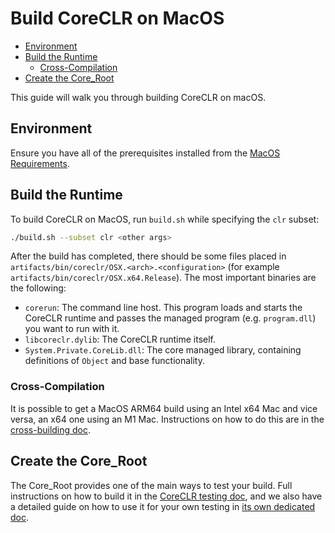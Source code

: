 # Build CoreCLR on MacOS

* [Environment](#environment)
* [Build the Runtime](#build-the-runtime)
  * [Cross-Compilation](#cross-compilation)
* [Create the Core_Root](#create-the-core_root)

This guide will walk you through building CoreCLR on macOS.

## Environment

Ensure you have all of the prerequisites installed from the [MacOS Requirements](/docs/workflow/requirements/macos-requirements.md).

## Build the Runtime

To build CoreCLR on MacOS, run `build.sh` while specifying the `clr` subset:

```bash
./build.sh --subset clr <other args>
```

After the build has completed, there should be some files placed in `artifacts/bin/coreclr/OSX.<arch>.<configuration>` (for example `artifacts/bin/coreclr/OSX.x64.Release`). The most important binaries are the following:

* `corerun`: The command line host. This program loads and starts the CoreCLR runtime and passes the managed program (e.g. `program.dll`) you want to run with it.
* `libcoreclr.dylib`: The CoreCLR runtime itself.
* `System.Private.CoreLib.dll`: The core managed library, containing definitions of `Object` and base functionality.

### Cross-Compilation

It is possible to get a MacOS ARM64 build using an Intel x64 Mac and vice versa, an x64 one using an M1 Mac. Instructions on how to do this are in the [cross-building doc](/docs/workflow/building/coreclr/cross-building.md#macos-cross-building).

## Create the Core_Root

The Core_Root provides one of the main ways to test your build. Full instructions on how to build it in the [CoreCLR testing doc](/docs/workflow/testing/coreclr/testing.md), and we also have a detailed guide on how to use it for your own testing in [its own dedicated doc](/docs/workflow/testing/using-corerun-and-coreroot.md).
